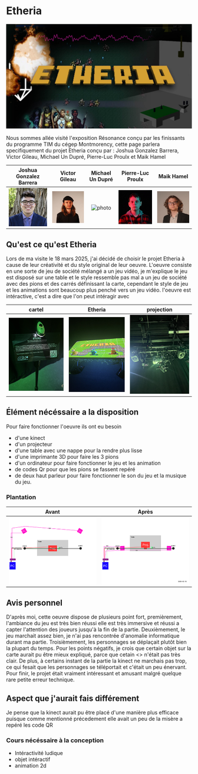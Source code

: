 # Etheria

![photo](medias/etheria_baniere.jpg)


Nous sommes allée visité l'exposition Résonance conçu par les finissants du programme TIM du cégep Montmorency, cette page parlera specifiquement du projet Etheria conçu par :
Joshua Gonzalez Barrera, Victor Gileau, Michael Un Dupré, Pierre-Luc Proulx et Maik Hamel

Joshua Gonzalez Barrera  |  Victor Gileau  |  Michael Un Dupré  |  Pierre-Luc Proulx  |  Maik Hamel
:-------------------------:|:-------------------------:|:-------------------------:|:-------------------------:|:-------------------------:
![photo](medias/Joshua_Gonzalez-Barrera.png)|![photo](medias/Victor_Gileau.png)|![photo](medias/Michael_Un_Dupré.png)|![photo](medias/Pierre-Luc_Proulx.png)|![photo](medias/Maik_Hamel.png)

## Qu'est ce qu'est Etheria 
Lors de ma visite le 18 mars 2025, j'ai décidé de choisir le projet Etheria à cause de leur créativité et du style original de leur oeuvre. L'oeuvre consiste en une sorte de jeu de société mélangé a un jeu vidéo, je m'explique le jeu est disposé sur une table et le style ressemble pas mal a un jeu de société avec des pions et des carrés définissant la carte, cependant le style de jeu et les animations sont beaucoup plus penché vers un jeu vidéo. l'oeuvre est intéractive, c'est a dire que l'on peut intéragir avec


cartel  |  Etheria  |  projection
:-------------------------:|:-------------------------:|:-------------------------:
![photo](medias/etheria_cartel.png)|![photo](medias/etheria_entier.png)|![photo](medias/etheria_projection.png)



## Élément nécéssaire a la disposition
Pour faire fonctionner l'oeuvre ils ont eu besoin
- d'une kinect
- d'un projecteur
- d'une table avec une nappe pour la rendre plus lisse
- d'une imprimante 3D pour faire les 3 pions
- d'un ordinateur pour faire fonctionner le jeu et les animation
- de codes Qr pour que les pions se fassent repéré
- de deux haut parleur pour faire fonctionner le son du jeu et la musique du jeu.

### Plantation

Avant  |  Après
:-------------------------:|:-------------------------:
![photo](medias/etheria_plantation_01.png)|![photo](medias/etheria_plantation_02.png)



## Avis personnel
D'après moi, cette oeuvre dispose de plusieurs point fort, premièrement, l'ambiance du jeu est très bien réussi elle est très immersive et réussi a capter l'attention des joueurs jusqu'à la fin de la partie. Deuxièmement, le jeu marchait assez bien, je n'ai pas rencontrée d'anomalie informatique durant ma partie. Troisièmement, les personnages se déplaçait plutôt bien la plupart du temps. Pour les points négatifs, je crois que certain objet sur la carte aurait pu être mieux expliqué, parce que cetain <<bonus>> n'était pas très clair. De plus, à certains instant de la partie la kinect ne marchais pas trop, ce qui fesait que les personnages se téléportait et c'était un peu énervant. Pour finir, le projet était vraiment intéressant et amusant malgré quelque rare petite erreur technique.



## Aspect que j'aurait fais différement
Je pense que la kinect aurait pu être placé d'une manière plus efficace puisque comme mentionné précedement elle avait un peu de la misère a repéré les code QR 


### Cours nécéssaire à la conception 

- Intéractivité ludique
- objet intéractif
- animation 2d

